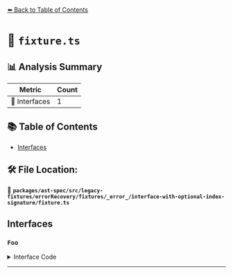 [⬅️ Back to Table of Contents](../../../../../../../../index.md)

# 📄 `fixture.ts`

## 📊 Analysis Summary

| Metric | Count |
|--------|-------|
| 📐 Interfaces | 1 |

## 📚 Table of Contents

- [Interfaces](#interfaces)

## 🛠️ File Location:
📂 **`packages/ast-spec/src/legacy-fixtures/errorRecovery/fixtures/_error_/interface-with-optional-index-signature/fixture.ts`**

## Interfaces

### `Foo`

<details><summary>Interface Code</summary>

```ts
interface Foo {
  [fff?: number]: string;
}
```
</details>


---